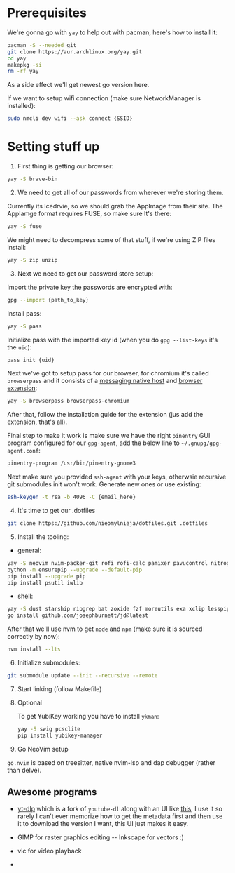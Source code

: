 # Prerequisites

We're gonna go with `yay` to help out with pacman, here's how to install it:
 
```sh
pacman -S --needed git
git clone https://aur.archlinux.org/yay.git
cd yay
makepkg -si
rm -rf yay
```

As a side effect we'll get newest go version here.

If we want to setup wifi connection (make sure NetworkManager is installed):

```sh
sudo nmcli dev wifi --ask connect {SSID}
```

# Setting stuff up

1. First thing is getting our browser:

```sh
yay -S brave-bin
```

2. We need to get all of our passwords from wherever we're storing them.

Currently its Icedrvie, so we should grab the AppImage from their site. The AppIamge format requires FUSE, so make sure It's there:

```sh
yay -S fuse
```

We might need to decompress some of that stuff, if we're using ZIP files install:

```sh
yay -S zip unzip
```

3. Next we need to get our password store setup:

Import the private key the passwords are encrypted with:

```sh
gpg --import {path_to_key}
```

Install pass:

```sh
yay -S pass
```

Initialize pass with the imported key id (when you do `gpg --list-keys` it's the `uid`):

```sh
pass init {uid}
```

Next we've got to setup pass for our browser, for chromium it's called `browserpass` and it consists of a [messaging native host](https://github.com/browserpass/browserpass-native) and [browser extension](https://github.com/browserpass/browserpass-extension):

```sh
yay -S browserpass browserpass-chromium
```

After that, follow the installation guide for the extension (jus add the extension, that's all).

Final step to make it work is make sure we have the right `pinentry` GUI program configured for our `gpg-agent`, add the below line to `~/.gnupg/gpg-agent.conf`:

```txt
pinentry-program /usr/bin/pinentry-gnome3
```

Next make sure you provided `ssh-agent` with your keys, otherwsie recursive git submodules init won't work. Generate new ones or use existing:

```sh
ssh-keygen -t rsa -b 4096 -C {email_here}
```

4. It's time to get our .dotfiles

```sh
git clone https://github.com/nieomylnieja/dotfiles.git .dotfiles
```

5. Install the tooling:

- general:

```sh
yay -S neovim nvim-packer-git rofi rofi-calc pamixer pavucontrol nitrogen arandr flameshot nerd-fonts-mononoki nnn dunst cronie qt5c5 lxappearance-gtk3
python -m ensurepip --upgrade --default-pip
pip install --upgrade pip
pip install psutil iwlib
```

- shell:

```sh
yay -S dust starship ripgrep bat zoxide fzf moreutils exa xclip lesspipe git-delta fd bash-completion man-db man-pages nvm yarn bottom jq yq xautolock sops pacman-contrib httpie cht.sh-git apg luarocks github-cli
go install github.com/josephburnett/jd@latest
```

After that we'll use nvm to get `node` and `npm` (make sure it is sourced correctly by now):

```sh
nvm install --lts
```

6. Initialize submodules:

```sh
git submodule update --init --recursive --remote
```

7. Start linking (follow Makefile)

8. Optional

    To get YubiKey working you have to install `ykman`:

    ```sh
    yay -S swig pcsclite
    pip install yubikey-manager
    ```

9. Go NeoVim setup

`go.nvim` is based on treesitter, native nvim-lsp and dap debugger (rather than
delve).

## Awesome programs

- [yt-dlp](https://github.com/yt-dlp/yt-dlp) which is a fork of `youtube-dl`
  along with an UI like [this](https://github.com/jely2002/youtube-dl-gui),
  I use it so rarely I can't ever memorize how to get the metadata first and
  then use it to download the version I want, this UI just makes it easy.

- GIMP for raster graphics editing -- Inkscape for vectors :)

- vlc for video playback

- 
